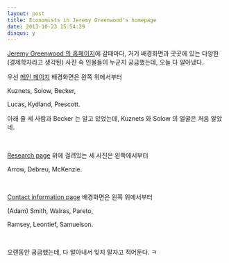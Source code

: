 ```yaml
---
layout: post
title: Economists in Jeremy Greenwood's homepage
date: 2013-10-23 15:54:29
disqus: y
---
```


[Jeremy Greenwood 의 홈페이지](http://www.jeremygreenwood.net)에 갈때마다, 거기 배경화면과 곳곳에 있는 다양한 (경제학자라고 생각된) 사진 속 인물들이 누군지 궁금했는데, 오늘 다 알아냈다.

우선 [메인 페이지](http://www.jeremygreenwood.net) 배경화면은 왼쪽 위에서부터

Kuznets, Solow, Becker,

Lucas, Kydland, Prescott.

아래 줄 세 사람과 Becker 는 알고 있었는데, Kuznets 와 Solow 의 얼굴은 처음 알았네.

 

[Research page](http://www.jeremygreenwood.net/research.htm) 위에 걸려있는 세 사진은 왼쪽에서부터

Arrow, Debreu, McKenzie.

 

[Contact information page](http://www.jeremygreenwood.net/contactinfo.htm) 배경화면은 왼쪽 위에서부터

(Adam) Smith, Walras, Pareto,

Ramsey, Leontief, Samuelson.

 

오랜동안 궁금했는데, 다 알아내서 잊지 말자고 적어둔다. ㅋ